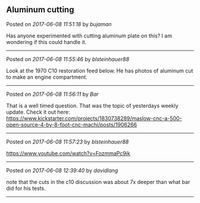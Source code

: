 ## Aluminum cutting
Posted on *2017-06-08 11:51:18* by *bujaman*

Has anyone experimented with cutting aluminum plate on this? I am wondering if this could handle it.

---

Posted on *2017-06-08 11:55:46* by *blsteinhauer88*

Look at the 1970 C10 restoration feed below.  He has photos of aluminum cut to make an engine compartment.

---

Posted on *2017-06-08 11:56:11* by *Bar*

That is a well timed question. That was the topic of yesterdays weekly update. Check it out here: https://www.kickstarter.com/projects/1830738289/maslow-cnc-a-500-open-source-4-by-8-foot-cnc-machi/posts/1906266

---

Posted on *2017-06-08 11:57:23* by *blsteinhauer88*

https://www.youtube.com/watch?v=FozmmaPc9ik

---

Posted on *2017-06-08 12:39:40* by *davidlang*

note that the cuts in the c10 discussion was about 7x deeper than what bar did for his tests.

---

